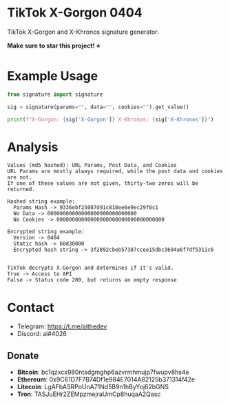 # TikTok X-Gorgon 0404
TikTok X-Gorgon and X-Khronos signature generator. 

**Make sure to star this project! ⭐**

# Example Usage 
```py
from signature import signature

sig = signature(params="", data="", cookies="").get_value()

print(f"X-Gorgon: {sig['X-Gorgon']} X-Khronos: {sig['X-Khronos']}")
```

# Analysis
```
Values (md5 hashed): URL Params, Post Data, and Cookies
URL Params are mostly always required, while the post data and cookies are not.
If one of these values are not given, thirty-two zeros will be returned.

Hashed string example: 
  Params Hash -> 9336ebf25087d91c818ee6e9ec29f8c1 
  No Data -> 00000000000000000000000000000  
  No Cookies -> 00000000000000000000000000000000000

Encrypted string example:
  Version -> 0404 
  Static hash -> b0d30000  
  Encrypted hash string -> 3f2892cbeb57387ccee15dbc3694a6f7df5311c6


TikTok decrypts X-Gorgon and determines if it's valid.
True -> Access to API
False -> Status code 200, but returns an empty response
```

# Contact
* Telegram: https://t.me/aithedev
* Discord: ai#4026

## Donate
- **Bitcoin**: bc1qzxcx980ntsdgmghp6azvrmhmujp7fwupv8hs4e
- **Ethereum**: 0x9C61D7F7B74Df1e984E7014A82125b371314f42e
- **Litecoin**: LgAFbASRPoUnA71Nd5B9n1hByYoj62bGNS
- **Tron**: TASJuEHr2ZEMpzmejraUmCp8huqaA2Qasc
